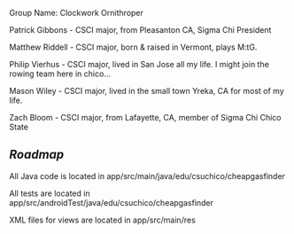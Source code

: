 Group Name: Clockwork Ornithroper

Patrick Gibbons - CSCI major, from Pleasanton CA, Sigma Chi President

Matthew Riddell - CSCI major, born & raised in Vermont, plays M:tG.

Philip Vierhus - CSCI major, lived in San Jose all my life. I might join the rowing team here in chico...

Mason Wiley - CSCI major, lived in the small town Yreka, CA for most of my life.

Zach Bloom - CSCI major, from Lafayette, CA, member of Sigma Chi Chico State




*Roadmap*
------------------------------------


All Java code is located in app/src/main/java/edu/csuchico/cheapgasfinder

All tests are located in app/src/androidTest/java/edu/csuchico/cheapgasfinder

XML files for views are located in app/src/main/res


